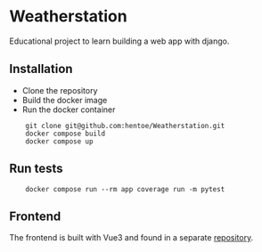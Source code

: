 # Weatherstation

Educational project to learn building a web app with django.

## Installation

- Clone the repository
- Build the docker image
- Run the docker container

```
    git clone git@github.com:hentoe/Weatherstation.git
    docker compose build
    docker compose up
```

## Run tests

```
    docker compose run --rm app coverage run -m pytest
```

## Frontend

The frontend is built with Vue3 and found in a separate [repository](https://github.com/hentoe/WeatherstationUI).
